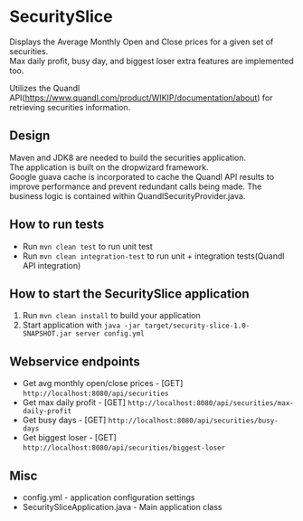 # SecuritySlice

Displays the Average Monthly Open and Close prices for a given set of securities.  
Max daily profit, busy day, and biggest loser extra features are implemented too.

Utilizes the Quandl API(https://www.quandl.com/product/WIKIP/documentation/about) for retrieving securities information. 

Design
---
Maven and JDK8 are needed to build the securities application.  
The application is built on the dropwizard framework.  
Google guava cache is incorporated to cache the Quandl API results to improve performance and prevent redundant calls being made.
The business logic is contained within QuandlSecurityProvider.java.

How to run tests
---
* Run `mvn clean test` to run unit test
* Run `mvn clean integration-test` to run unit + integration tests(Quandl API integration)

How to start the SecuritySlice application
---
1. Run `mvn clean install` to build your application
1. Start application with `java -jar target/security-slice-1.0-SNAPSHOT.jar server config.yml`


Webservice endpoints
---
* Get avg monthly open/close prices - [GET] `http://localhost:8080/api/securities`
* Get max daily profit - [GET] `http://localhost:8080/api/securities/max-daily-profit`
* Get busy days - [GET] `http://localhost:8080/api/securities/busy-days`
* Get biggest loser - [GET] `http://localhost:8080/api/securities/biggest-loser`


Misc
---
* config.yml - application configuration settings
* SecuritySliceApplication.java - Main application class